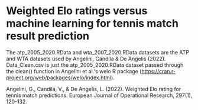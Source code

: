 # Weighted Elo ratings versus machine learning for tennis match result prediction

The atp_2005_2020.RData and wta_2007_2020.RData datasets are the ATP and WTA datasets used by Angelini, Candila & De Angelis (2022).
Data_Clean.csv is just the atp_2005_2020.RData dataset passed through the clean() function in Angelini et al.'s welo R package (https://cran.r-project.org/web/packages/welo/index.html).

Angelini, G., Candila, V., & De Angelis, L. (2022). Weighted Elo rating for tennis match predictions. European Journal of Operational Research, 297(1), 120-132.
